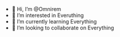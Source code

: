 - 👋 Hi, I’m @Omnirem
- 👀 I’m interested in Everuthing
- 🌱 I’m currently learning Everything
- 💞️ I’m looking to collaborate on Everything

<!---
Omnirem/Omnirem is a ✨ special ✨ repository because its `README.md` (this file) appears on your GitHub profile.
You can click the Preview link to take a look at your changes.
--->
